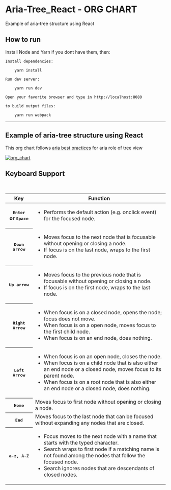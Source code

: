 
# Aria-Tree_React - ORG CHART

Example of aria-tree structure using React

## How to run 
Install Node and Yarn if you dont have them, then:

    Install dependencies:

        yarn install

    Run dev server:

        yarn run dev

    Open your favorite browser and type in http://localhost:8080

    to build output files:

        yarn run webpack
    
---

<h2>Example of aria-tree structure using React</h2>
<p>
    This org chart follows <a href='https://www.w3.org/TR/wai-aria-practices-1.1/examples/treeview/treeview-1/treeview-1a.html'>aria best practices</a> for aria role of tree view
</p>
    
 <a href="https://ibb.co/kZQUpe"><img src="https://preview.ibb.co/n7129e/org_chart.png" alt="org_chart" border="0"></a>
       <div className='container2' >
            <h2 id="kbd_label">Keyboard Support</h2>
            <table className="def" aria-labelledby="kbd_label" id="kbd_desc">
                <thead>
                    <tr>
                        <th>Key</th>
                        <th>Function</th>
                    </tr>
                </thead>
                <tbody>
                    <tr>
                        <th><kbd>Enter</kbd><br />or&nbsp;<kbd>Space</kbd></th>
                        <td>
                            <ul>
                                <li>Performs the default action (e.g. onclick event) for the focused node.</li>
                            </ul>
                        </td>
                    </tr>
                    <tr>    
                        <th><kbd>Down arrow</kbd></th>
                        <td>
                            <ul>
                                <li>Moves focus to the next node that is focusable without opening or closing a node.</li>
                                <li>If focus is on the last node, wraps to the first node.</li>
                            </ul>
                        </td>
                    </tr>
                    <tr>
                        <th><kbd>Up arrow</kbd></th>
                        <td>
                            <ul>
                                <li>Moves focus to the previous node that is focusable without opening or closing a node.</li>
                                <li>If focus is on the first node, wraps to the last node.</li>
                            </ul>
                        </td>
                    </tr>
                    <tr>
                        <th><kbd>Right Arrow</kbd></th>
                        <td>
                            <ul>
                                <li>When focus is on a closed node, opens the node; focus does not move.</li>
                                <li>When focus is on a open node, moves focus to the first child node.</li>
                                <li>When focus is on an end node, does nothing.</li>
                            </ul>
                        </td>
                    </tr>
                    <tr>
                        <th><kbd>Left Arrow</kbd></th>
                        <td>
                            <ul>
                                <li>When focus is on an open node, closes the node.</li>
                                <li>When focus is on a child node that is also either an end node or a closed node, moves
                                    focus to its parent node.</li>
                                <li>When focus is on a root node that is also either an end node or a closed node, does nothing.</li>
                            </ul>
                        </td>
                    </tr>
                    <tr>
                        <th><kbd>Home</kbd></th>
                        <td>Moves focus to first node without opening or closing a node.</td>
                    </tr>
                    <tr>
                        <th><kbd>End</kbd></th>
                        <td>Moves focus to the last node that can be focused without expanding any nodes that are closed.</td>
                    </tr>
                    <tr>
                        <th><kbd>a-z, A-Z</kbd></th>
                        <td>
                            <ul>
                                <li>Focus moves to the next node with a name that starts with the typed character.</li>
                                <li>Search wraps to first node if a matching name is not found among the nodes that follow
                                    the focused node.</li>
                                <li>Search ignores nodes that are descendants of closed nodes.</li>
                            </ul>
                        </td>
                    </tr>
                </tbody>
            </table>
        </div>
